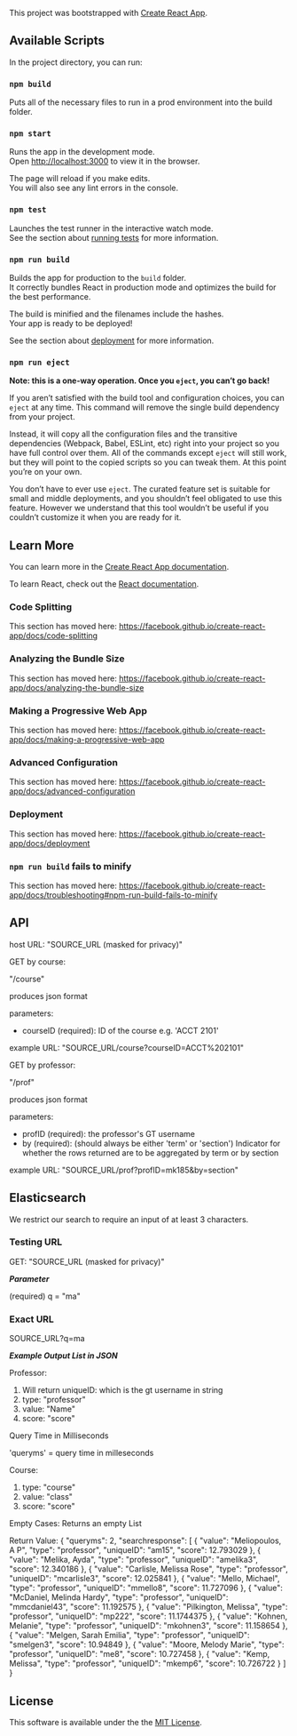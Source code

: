 This project was bootstrapped with [Create React App](https://github.com/facebook/create-react-app).

## Available Scripts

In the project directory, you can run:

### `npm build`
Puts all of the necessary files to run in a prod environment into the build folder.

### `npm start`

Runs the app in the development mode.<br />
Open [http://localhost:3000](http://localhost:3000) to view it in the browser.

The page will reload if you make edits.<br />
You will also see any lint errors in the console.

### `npm test`

Launches the test runner in the interactive watch mode.<br />
See the section about [running tests](https://facebook.github.io/create-react-app/docs/running-tests) for more information.

### `npm run build`

Builds the app for production to the `build` folder.<br />
It correctly bundles React in production mode and optimizes the build for the best performance.

The build is minified and the filenames include the hashes.<br />
Your app is ready to be deployed!

See the section about [deployment](https://facebook.github.io/create-react-app/docs/deployment) for more information.

### `npm run eject`

**Note: this is a one-way operation. Once you `eject`, you can’t go back!**

If you aren’t satisfied with the build tool and configuration choices, you can `eject` at any time. This command will remove the single build dependency from your project.

Instead, it will copy all the configuration files and the transitive dependencies (Webpack, Babel, ESLint, etc) right into your project so you have full control over them. All of the commands except `eject` will still work, but they will point to the copied scripts so you can tweak them. At this point you’re on your own.

You don’t have to ever use `eject`. The curated feature set is suitable for small and middle deployments, and you shouldn’t feel obligated to use this feature. However we understand that this tool wouldn’t be useful if you couldn’t customize it when you are ready for it.

## Learn More

You can learn more in the [Create React App documentation](https://facebook.github.io/create-react-app/docs/getting-started).

To learn React, check out the [React documentation](https://reactjs.org/).

### Code Splitting

This section has moved here: https://facebook.github.io/create-react-app/docs/code-splitting

### Analyzing the Bundle Size

This section has moved here: https://facebook.github.io/create-react-app/docs/analyzing-the-bundle-size

### Making a Progressive Web App

This section has moved here: https://facebook.github.io/create-react-app/docs/making-a-progressive-web-app

### Advanced Configuration

This section has moved here: https://facebook.github.io/create-react-app/docs/advanced-configuration

### Deployment

This section has moved here: https://facebook.github.io/create-react-app/docs/deployment

### `npm run build` fails to minify

This section has moved here: https://facebook.github.io/create-react-app/docs/troubleshooting#npm-run-build-fails-to-minify

## API
host URL: "SOURCE_URL (masked for privacy)"

GET by course:

"/course"

produces json format

parameters:
- courseID (required): ID of the course e.g. 'ACCT 2101'

example URL: "SOURCE_URL/course?courseID=ACCT%202101"

GET by professor:

"/prof"

produces json format

parameters: 
- profID (required): the professor's GT username
- by (required): (should always be either 'term' or 'section') Indicator for whether the rows returned are to be aggregated by term or by section

example URL: "SOURCE_URL/prof?profID=mk185&by=section"

## Elasticsearch
We restrict our search to require an input of at least 3 characters.

### Testing URL

GET:   "SOURCE_URL (masked for privacy)"

***Parameter***

(required)  q = "ma"

### Exact URL 
 SOURCE_URL?q=ma

***Example Output List in JSON***

Professor:

1. Will return uniqueID: which is the gt username in string
2. type: "professor"
3. value: "Name"
4. score: "score" 
           

           
Query Time in Milliseconds

'queryms' = query time in milleseconds

Course: 

1. type: "course"
2. value: "class"
3. score: "score"

Empty Cases: Returns an empty List

Return Value:
{
    "queryms": 2,
    "searchresponse": [
        {
            "value": "Meliopoulos, A P",
            "type": "professor",
            "uniqueID": "am15",
            "score": 12.793029
        },
        {
            "value": "Melika, Ayda",
            "type": "professor",
            "uniqueID": "amelika3",
            "score": 12.340186
        },
        {
            "value": "Carlisle, Melissa Rose",
            "type": "professor",
            "uniqueID": "mcarlisle3",
            "score": 12.025841
        },
        {
            "value": "Mello, Michael",
            "type": "professor",
            "uniqueID": "mmello8",
            "score": 11.727096
        },
        {
            "value": "McDaniel, Melinda Hardy",
            "type": "professor",
            "uniqueID": "mmcdaniel43",
            "score": 11.192575
        },
        {
            "value": "Pilkington, Melissa",
            "type": "professor",
            "uniqueID": "mp222",
            "score": 11.1744375
        },
        {
            "value": "Kohnen, Melanie",
            "type": "professor",
            "uniqueID": "mkohnen3",
            "score": 11.158654
        },
        {
            "value": "Melgen, Sarah Emilia",
            "type": "professor",
            "uniqueID": "smelgen3",
            "score": 10.94849
        },
        {
            "value": "Moore, Melody Marie",
            "type": "professor",
            "uniqueID": "me8",
            "score": 10.727458
        },
        {
            "value": "Kemp, Melissa",
            "type": "professor",
            "uniqueID": "mkemp6",
            "score": 10.726722
        }
    ]
}


## License
This software is available under the the [MIT License](https://github.com/GT-SGA/Course-Critique/blob/main/LICENSE).
